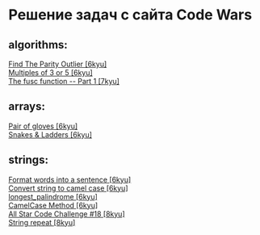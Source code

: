 # Решение задач с сайта Code Wars  

## algorithms:  
[Find The Parity Outlier [6kyu]](https://www.codewars.com/kata/5526fc09a1bbd946250002dc)  
[Multiples of 3 or 5 [6kyu]](https://www.codewars.com/kata/514b92a657cdc65150000006)  
[The fusc function -- Part 1 [7kyu]](https://www.codewars.com/kata/570409d3d80ec699af001bf9)  

## arrays:    
[Pair of gloves [6kyu]](https://www.codewars.com/kata/58235a167a8cb37e1a0000db)  
[Snakes & Ladders [6kyu]](https://www.codewars.com/kata/5821cd4770ca285b1f0001d5)  

## strings:  
[Format words into a sentence [6kyu]](https://www.codewars.com/kata/51689e27fe9a00b126000004)   
[Convert string to camel case [6kyu]](https://www.codewars.com/kata/517abf86da9663f1d2000003 "camel_case_2")   
[longest_palindrome [6kyu]](https://www.codewars.com/kata/54bb6f887e5a80180900046b)  
[CamelCase Method [6kyu]](https://www.codewars.com/kata/587731fda577b3d1b0001196 "camel_case")   
[All Star Code Challenge #18 [8kyu]](https://www.codewars.com/kata/5865918c6b569962950002a1 "asc_challenge_18")   
[String repeat [8kyu]](https://www.codewars.com/kata/57a0e5c372292dd76d000d7e)  